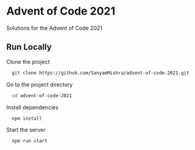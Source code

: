 
# Advent of Code 2021

Solutions for the Advent of Code 2021


## Run Locally

Clone the project

```bash
  git clone https://github.com/SanyamMishra/advent-of-code-2021.git
```

Go to the project directory

```bash
  cd advent-of-code-2021
```

Install dependencies

```bash
  npm install
```

Start the server

```bash
  npm run start
```

